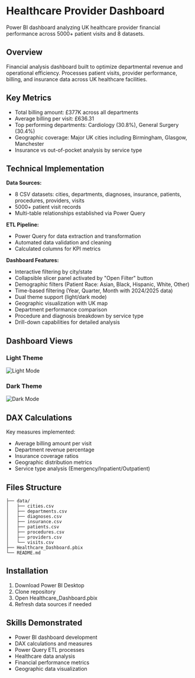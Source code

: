 # Healthcare Provider Dashboard

Power BI dashboard analyzing UK healthcare provider financial performance across 5000+ patient visits and 8 datasets.

## Overview

Financial analysis dashboard built to optimize departmental revenue and operational efficiency. Processes patient visits, provider performance, billing, and insurance data across UK healthcare facilities.

## Key Metrics

- Total billing amount: £377K across all departments
- Average billing per visit: £636.31
- Top performing departments: Cardiology (30.8%), General Surgery (30.4%)
- Geographic coverage: Major UK cities including Birmingham, Glasgow, Manchester
- Insurance vs out-of-pocket analysis by service type

## Technical Implementation

**Data Sources:**
- 8 CSV datasets: cities, departments, diagnoses, insurance, patients, procedures, providers, visits
- 5000+ patient visit records
- Multi-table relationships established via Power Query

**ETL Pipeline:**
- Power Query for data extraction and transformation
- Automated data validation and cleaning
- Calculated columns for KPI metrics

**Dashboard Features:**
- Interactive filtering by city/state
- Collapsible slicer panel activated by "Open Filter" button
- Demographic filters (Patient Race: Asian, Black, Hispanic, White, Other)
- Time-based filtering (Year, Quarter, Month with 2024/2025 data)
- Dual theme support (light/dark mode)
- Geographic visualization with UK map
- Department performance comparison
- Procedure and diagnosis breakdown by service type
- Drill-down capabilities for detailed analysis

## Dashboard Views

### Light Theme
![Light Mode](https://github.com/user-attachments/assets/c2866965-b47a-43f2-a8e5-220eefb375f4)


### Dark Theme  
![Dark Mode](https://github.com/user-attachments/assets/37217d8c-a147-4d36-a947-ec59b826c5b7)


## DAX Calculations

Key measures implemented:
- Average billing amount per visit
- Department revenue percentage
- Insurance coverage ratios
- Geographic distribution metrics
- Service type analysis (Emergency/Inpatient/Outpatient)

## Files Structure

```
├── data/
│   ├── cities.csv
│   ├── departments.csv
│   ├── diagnoses.csv
│   ├── insurance.csv
│   ├── patients.csv
│   ├── procedures.csv
│   ├── providers.csv
│   └── visits.csv
├── Healthcare_Dashboard.pbix
└── README.md
```

## Installation

1. Download Power BI Desktop
2. Clone repository
3. Open Healthcare_Dashboard.pbix
4. Refresh data sources if needed

## Skills Demonstrated

- Power BI dashboard development
- DAX calculations and measures
- Power Query ETL processes
- Healthcare data analysis
- Financial performance metrics
- Geographic data visualization
